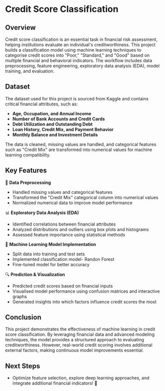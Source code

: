 # Credit Score Classification

## Overview
Credit score classification is an essential task in financial risk assessment, helping institutions evaluate an individual's creditworthiness. This project builds a classification model using machine learning techniques to categorise credit scores into "Poor," "Standard," and "Good" based on multiple financial and behavioral indicators. The workflow includes data preprocessing, feature engineering, exploratory data analysis (EDA), model training, and evaluation.

## Dataset
The dataset used for this project is sourced from Kaggle and contains critical financial attributes, such as:
- **Age, Occupation, and Annual Income**
- **Number of Bank Accounts and Credit Cards**
- **Debt Utilization and Outstanding Debt**
- **Loan History, Credit Mix, and Payment Behavior**
- **Monthly Balance and Investment Details**

The data is cleaned, missing values are handled, and categorical features such as "Credit Mix" are transformed into numerical values for machine learning compatibility.

## Key Features

📌 **Data Preprocessing**
- Handled missing values and categorical features
- Transformed the "Credit Mix" categorical column into numerical values
- Normalized numerical data to improve model performance

📊 **Exploratory Data Analysis (EDA)**
- Identified correlations between financial attributes
- Analyzed distributions and outliers using box plots and histograms
- Assessed feature importance using statistical methods

🤖 **Machine Learning Model Implementation**
- Split data into training and test sets
- Implemented classification model- Randon Forest
- Fine-tuned model for better accuracy


🔍 **Prediction & Visualization**
- Predicted credit scores based on financial inputs
- Visualised model performance using confusion matrices and interactive graphs
- Generated insights into which factors influence credit scores the most

## Conclusion
This project demonstrates the effectiveness of machine learning in credit score classification. By leveraging financial data and advanced modeling techniques, the model provides a structured approach to evaluating creditworthiness. However, real-world credit scoring involves additional external factors, making continuous model improvements essential.

## Next Steps
- Optimize feature selection, explore deep learning approaches, and integrate additional financial indicators! 🚀


